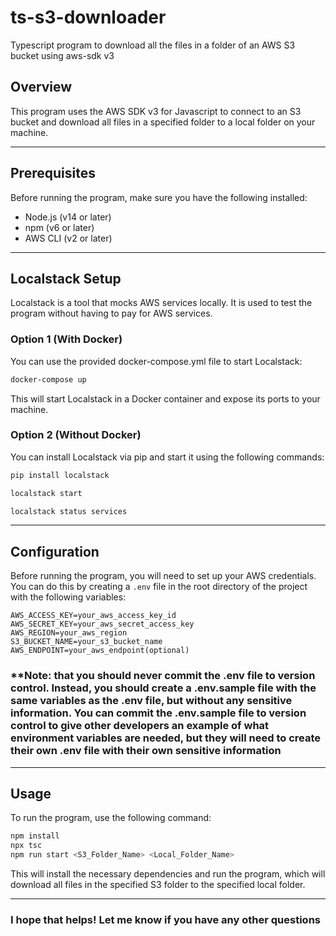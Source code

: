 # ts-s3-downloader

Typescript program to download all the files in a folder of an AWS S3 bucket using aws-sdk v3

## Overview

This program uses the AWS SDK v3 for Javascript to connect to an S3 bucket and download all files in a specified folder to a local folder on your machine.

---

## Prerequisites

Before running the program, make sure you have the following installed:

- Node.js (v14 or later)
- npm (v6 or later)
- AWS CLI (v2 or later)

---

## Localstack Setup

Localstack is a tool that mocks AWS services locally. It is used to test the program without having to pay for AWS services.

### Option 1 (With Docker)

You can use the provided docker-compose.yml file to start Localstack:

```bash
docker-compose up
```

This will start Localstack in a Docker container and expose its ports to your machine.

### Option 2 (Without Docker)

You can install Localstack via pip and start it using the following commands:

```bash
pip install localstack

localstack start

localstack status services
```

---

## Configuration

Before running the program, you will need to set up your AWS credentials. You can do this by creating a `.env` file in the root directory of the project with the following variables:

```dotenv
AWS_ACCESS_KEY=your_aws_access_key_id
AWS_SECRET_KEY=your_aws_secret_access_key
AWS_REGION=your_aws_region
S3_BUCKET_NAME=your_s3_bucket_name
AWS_ENDPOINT=your_aws_endpoint(optional)
```

### \*\*Note: that you should never commit the .env file to version control. Instead, you should create a .env.sample file with the same variables as the .env file, but without any sensitive information. You can commit the .env.sample file to version control to give other developers an example of what environment variables are needed, but they will need to create their own .env file with their own sensitive information

---

## Usage

To run the program, use the following command:

```bash
npm install
npx tsc
npm run start <S3_Folder_Name> <Local_Folder_Name>
```

This will install the necessary dependencies and run the program, which will download all files in the specified S3 folder to the specified local folder.

---

### I hope that helps! Let me know if you have any other questions
